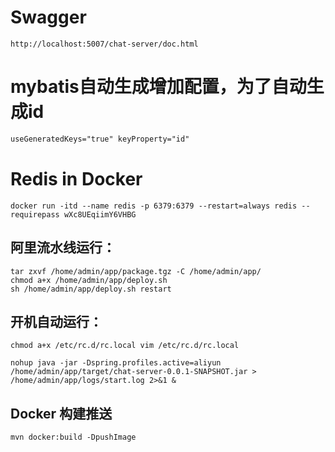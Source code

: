 # Swagger

```text
http://localhost:5007/chat-server/doc.html
```

# mybatis自动生成增加配置，为了自动生成id

```xml
useGeneratedKeys="true" keyProperty="id"
```

# Redis in Docker

```shell
docker run -itd --name redis -p 6379:6379 --restart=always redis --requirepass wXc8UEqiimY6VHBG
```

## 阿里流水线运行：

```shell
tar zxvf /home/admin/app/package.tgz -C /home/admin/app/
chmod a+x /home/admin/app/deploy.sh
sh /home/admin/app/deploy.sh restart
```

## 开机自动运行：

```shell
chmod a+x /etc/rc.d/rc.local vim /etc/rc.d/rc.local

nohup java -jar -Dspring.profiles.active=aliyun /home/admin/app/target/chat-server-0.0.1-SNAPSHOT.jar >
/home/admin/app/logs/start.log 2>&1 &
```

## Docker 构建推送

```shell
mvn docker:build -DpushImage
```

